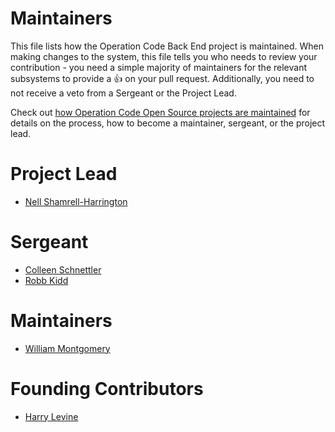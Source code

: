 # Maintainers 

This file lists how the Operation Code Back End project is maintained. When making changes to the system, this file tells you who needs to review your contribution - you need a simple majority of maintainers for the relevant subsystems to provide a 👍 on your pull request. Additionally, you need to not receive a veto from a Sergeant or the Project Lead.

Check out [how Operation Code Open Source projects are maintained](https://github.com/OperationCode/START_HERE/blob/61cebc02875ef448679e1130d3a68ef2f855d6c4/open_source_maintenance_policy.md) for details on the process, how to become a maintainer, sergeant, or the project lead.

# Project Lead

* [Nell Shamrell-Harrington](http://www.github.com/nellshamrell)

# Sergeant

* [Colleen Schnettler](http://www.github.com/leenyburger)
* [Robb Kidd](http://www.github.com/robbkidd)

# Maintainers

* [William Montgomery](http://www.github.com/wimo7083)

# Founding Contributors

* [Harry Levine](https://github.com/hpjaj)